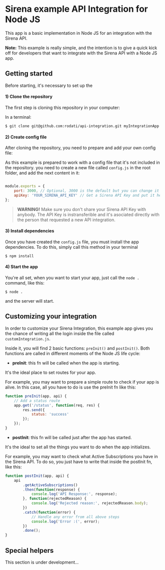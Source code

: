 Sirena example API Integration for Node JS
==========

This app is a basic implementation in Node JS for an integration with the Sirena API. 

**Note:** This example is really simple, and the intention is to give a quick kick off for developers that want to integrate with the Sirena API with a Node JS app. 


## Getting started

Before starting, it's necessary to set up the 

#### 1) Clone the repository

The first step is cloning this repository in your computer:

In a terminal:
```shell
$ git clone git@github.com:rodati/api-integration.git myIntegrationApp
```


#### 2) Create config file

After cloning the repository, you need to prepare and add your own config file:

As this example is prepared to work with a config file that it's not included in the repository. you need to create a new file called `config.js` in the root folder, and add the next content in it: 

```js

module.exports = {
    port: 3000, // Optional, 3000 is the default but you can change it
    apiKey: 'YOUR_SIRENA_API_KEY' // Get a Sirena API Key and put it here as a 'String'
};

```


> **WARNING!** 
> Make sure you don't share your Sirena API Key with anybody. The API Key is instransferible and it's asociated directly with the person that requested a new API integration.


#### 3) Install dependencies

Once you have created the `config.js` file, you must install the app dependencies. To do this, simply call this method in your terminal

```shell
$ npm install
```

#### 4) Start the app

You're all set, when you want to start your app, just call the `node .` command, like this: 

```shell
$ node .
```

and the server will start.


## Customizing your integration

In order to customize your Sirena Integration, this example app gives you the chance of writing all the login inside the file called `customIntegration.js`.

Inside it, you will find 2 basic functions: `preInit()` and `postInit()`. Both functions are called in different moments of the Node JS life cycle: 

* **preInit**: this fn will be called when the app is starting. 

It's the ideal place to set routes for your app. 

For example, you may want to prepare a simple route to check if your app is alive. In this case, all you have to do is use the preInit fn like this: 

```js
function preInit(app, api) {
    // Add a status route
    app.get('/status', function(req, res) {
        res.send({
            status: 'success'
        });
    });
}
```


* **postInit**: this fn will be called just after the app has started. 

It's the ideal to set all the things you want to do when the app initializes. 

For example, you may want to check what Active Subscriptions you have in the Sirena API. To do so, you just have to write that inside the postInit fn, like this:  

```js
function postInit(app, api) {
    api
        .getActiveSubscriptions()
        .then(function(response) {
            console.log('API Response:', response);
        }, function(rejectedReason) {
            console.log('Rejected reason:', rejectedReason.body);
        })
        .catch(function(error) {
            // Handle any error from all above steps 
            console.log('Error :(', error);
        })
        .done();
}
```



## Special helpers 

This section is under development...






